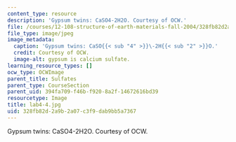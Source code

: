 ```yaml
---
content_type: resource
description: 'Gypsum twins: CaSO4-2H2O. Courtesy of OCW.'
file: /courses/12-108-structure-of-earth-materials-fall-2004/328fb82d2a9b2a07c3f9dab9bb5a7367_lab4-4.jpg
file_type: image/jpeg
image_metadata:
  caption: 'Gypsum twins: CaSO{{< sub "4" >}}\-2H{{< sub "2" >}}O.'
  credit: Courtesy of OCW.
  image-alt: gypsum is calcium sulfate.
learning_resource_types: []
ocw_type: OCWImage
parent_title: Sulfates
parent_type: CourseSection
parent_uid: 394fa709-f46b-f920-8a2f-14672616bd39
resourcetype: Image
title: lab4-4.jpg
uid: 328fb82d-2a9b-2a07-c3f9-dab9bb5a7367
---
```

Gypsum twins: CaSO4-2H2O. Courtesy of OCW.

